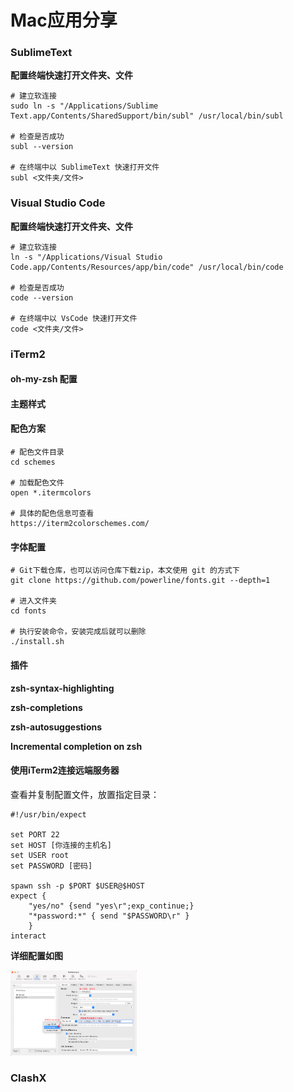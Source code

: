 # Mac应用分享

### SublimeText

**配置终端快速打开文件夹、文件**

```shell
# 建立软连接
sudo ln -s "/Applications/Sublime Text.app/Contents/SharedSupport/bin/subl" /usr/local/bin/subl

# 检查是否成功
subl --version

# 在终端中以 SublimeText 快速打开文件
subl <文件夹/文件>
```

### Visual Studio Code

**配置终端快速打开文件夹、文件**

```shell
# 建立软连接
ln -s "/Applications/Visual Studio Code.app/Contents/Resources/app/bin/code" /usr/local/bin/code

# 检查是否成功
code --version

# 在终端中以 VsCode 快速打开文件
code <文件夹/文件>
```

### iTerm2 

#### oh-my-zsh 配置

<Linkcard url="https://ohmyz.sh/" title="官方地址" description="https://ohmyz.sh/"/>

#### 主题样式

<Linkcard url="https://github.com/ohmyzsh/ohmyzsh/wiki/themes" title="oh-my-zsh 官方主题样式" description="https://github.com/ohmyzsh/ohmyzsh/wiki/themes"/>

#### 配色方案

<Linkcard url="https://github.com/mbadolato/iTerm2-Color-Schemes" title="参考仓库" description="https://github.com/mbadolato/iTerm2-Color-Schemes"/>

```shell
# 配色文件目录
cd schemes

# 加载配色文件
open *.itermcolors

# 具体的配色信息可查看
https://iterm2colorschemes.com/
```

#### 字体配置

<Linkcard url="https://github.com/powerline/fonts" title="参考仓库" description="https://github.com/powerline/fonts"/>

```shell
# Git下载仓库，也可以访问仓库下载zip，本文使用 git 的方式下
git clone https://github.com/powerline/fonts.git --depth=1

# 进入文件夹
cd fonts

# 执行安装命令，安装完成后就可以删除
./install.sh
```

#### 插件

**zsh-syntax-highlighting**

<Linkcard url="https://github.com/zsh-users/zsh-syntax-highlighting" title="高亮插件仓库" description="https://github.com/zsh-users/zsh-syntax-highlighting"/>

**zsh-completions**

<Linkcard url="https://github.com/zsh-users/zsh-completions" title="补全插件仓库" description="https://github.com/zsh-users/zsh-completions"/>

**zsh-autosuggestions**

<Linkcard url="https://github.com/zsh-users/zsh-autosuggestions" title="历史命令补全插件仓库" description="https://github.com/zsh-users/zsh-autosuggestions"/>

**Incremental completion on zsh**

<Linkcard url="https://mimosa-pudica.net/zsh-incremental.html" title="实时命令提示插件" description="https://mimosa-pudica.net/zsh-incremental.html"/>

#### 使用iTerm2连接远端服务器

查看并复制配置文件，放置指定目录：
```shell
#!/usr/bin/expect

set PORT 22
set HOST [你连接的主机名]
set USER root
set PASSWORD [密码]

spawn ssh -p $PORT $USER@$HOST
expect {
    "yes/no" {send "yes\r";exp_continue;}
    "*password:*" { send "$PASSWORD\r" }
    }
interact
```

**详细配置如图**
<p>
<img src="../public/img/mac/iTerm2.png" width="40%" height="30%" alt="最终示例图">
</p>

### ClashX
<Linkcard url="https://bucd.me/#/register?code=49v7nXMT" title="Bucd" description="推荐梯子"/>
